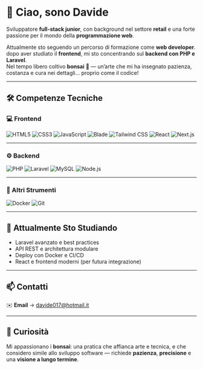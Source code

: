 # 👋 Ciao, sono Davide

Sviluppatore **full-stack junior**, con background nel settore **retail** e una forte passione per il mondo della **programmazione web**.

Attualmente sto seguendo un percorso di formazione come **web developer**. 
dopo aver studiato il **frontend**, mi sto concentrando sul **backend con PHP e Laravel**.  
Nel tempo libero coltivo **bonsai** 🌱 — un’arte che mi ha insegnato pazienza, costanza e cura nei dettagli… proprio come il codice!

---

## 🛠️ Competenze Tecniche

### 💻 Frontend

![HTML5](https://img.shields.io/badge/HTML5-E34F26?style=for-the-badge&logo=html5&logoColor=white)
![CSS3](https://img.shields.io/badge/CSS3-1572B6?style=for-the-badge&logo=css3&logoColor=white)
![JavaScript](https://img.shields.io/badge/JavaScript-F7DF1E?style=for-the-badge&logo=javascript&logoColor=black)
![Blade](https://img.shields.io/badge/Blade-CA4245?style=for-the-badge&logo=laravel&logoColor=white)
![Tailwind CSS](https://img.shields.io/badge/Tailwind_CSS-38B2AC?style=for-the-badge&logo=tailwind-css&logoColor=white)
![React](https://img.shields.io/badge/React-61DAFB?style=for-the-badge&logo=react&logoColor=black)
![Next.js](https://img.shields.io/badge/Next.js-000000?style=for-the-badge&logo=next.js&logoColor=white)

---

### ⚙️ Backend

![PHP](https://img.shields.io/badge/PHP-777BB4?style=for-the-badge&logo=php&logoColor=white)
![Laravel](https://img.shields.io/badge/Laravel-F55247?style=for-the-badge&logo=laravel&logoColor=white)
![MySQL](https://img.shields.io/badge/MySQL-00758F?style=for-the-badge&logo=mysql&logoColor=white)
![Node.js](https://img.shields.io/badge/Node.js-339933?style=for-the-badge&logo=node.js&logoColor=white)

---

### 🧰 Altri Strumenti

![Docker](https://img.shields.io/badge/Docker-2496ED?style=for-the-badge&logo=docker&logoColor=white)
![Git](https://img.shields.io/badge/Git-F05032?style=for-the-badge&logo=git&logoColor=white)

---

## 🌱 Attualmente Sto Studiando

- Laravel avanzato e best practices  
- API REST e architettura modulare  
- Deploy con Docker e CI/CD  
- React e frontend moderni (per futura integrazione)  

---

## 📫 Contatti

✉️ **Email** → [davide017@hotmail.it](mailto:davide017@hotmail.it)

---

## 🌿 Curiosità

Mi appassionano i **bonsai**: una pratica che affianca arte e tecnica, 
e che considero simile allo sviluppo software — richiede **pazienza**, **precisione** e una **visione a lungo termine**.

